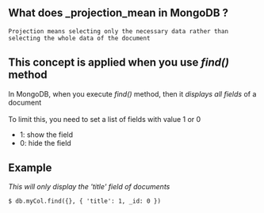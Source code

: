 ## What does _projection_mean in MongoDB ?
    Projection means selecting only the necessary data rather than selecting the whole data of the document

## This concept is applied when you use _find()_ method
In MongoDB, when you execute _find()_ method, then it _displays all fields_ of a document
<br />
<br />
To limit this, you need to set a list of fields with value 1 or 0
<br />
- 1: show the field
- 0: hide the field

## Example
_This will only display the 'title' field of documents_

    $ db.myCol.find({}, { 'title': 1, _id: 0 })